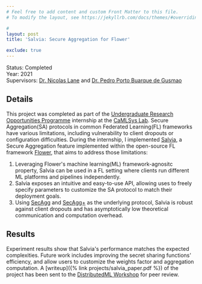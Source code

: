```yaml
---
# Feel free to add content and custom Front Matter to this file.
# To modify the layout, see https://jekyllrb.com/docs/themes/#overriding-theme-defaults

#
layout: post
title: 'Salvia: Secure Aggregation for Flower'

exclude: true
---
```

Status: Completed  
Year: 2021  
Supervisors: [Dr. Nicolas Lane](http://niclane.org/) and [Dr. Pedro Porto Buarque de Gusmao](https://www.cst.cam.ac.uk/people/pp524)

## Details
This project was completed as part of the [Undergraduate Research Opportunities Programme](https://www.cst.cam.ac.uk/teaching/urop) internship at the [CaMLSys Lab](https://mlsys.cst.cam.ac.uk/). Secure Aggregation(SA) protocols in common Federated Learning(FL) frameworks have various limitations, including vulnerability to client dropouts or configuration difficulties. During the internship, I implemented [Salvia](https://github.com/hei411/flower/tree/secagg_experimental), a Secure Aggregation feature implemented within the open-source FL framework [Flower](https://flower.dev/), that aims to address those limitations:

1. Leveraging Flower's machine learning(ML) framework-agnositc property, Salvia can be used in a FL setting where clients run different ML platforms and pipelines independently.
2. Salvia exposes an intuitive and easy-to-use API, allowing uses to freely specify parameters to customize the SA protocol to match their deployment goals.
3. Using [SecAgg](https://research.google/pubs/pub47246/) and [SecAgg+](https://research.google/pubs/pub49303/) as the underlying protocol, Salvia is robust against client dropouts and has asymptotically low theoretical communication and computation overhead.


## Results
Experiment results show that Salvia's performance matches the expected complexities. Future work includes improving the secret sharing functions' efficiency, and allow users to customize the weights factor and aggregation computation. A  [writeup]({% link  projects/salvia_paper.pdf %}) of the project has been sent to the [DistributedML Workshop](https://distributedml.org/) for peer review.